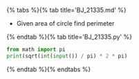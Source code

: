 {% tabs %}{% tab title='BJ_21335.md' %}

* Given area of circle find perimeter

{% endtab %}{% tab title='BJ_21335.py' %}

```py
from math import pi
print(sqrt(int(input()) / pi) * 2 * pi)
```

{% endtab %}{% endtabs %}
